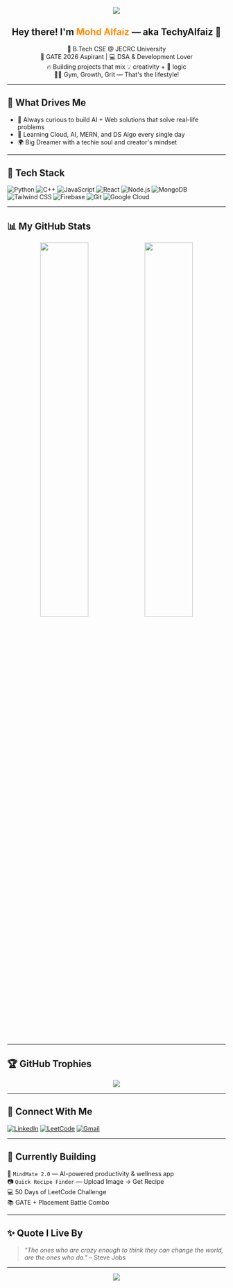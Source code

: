 <!-- Profile Banner -->
<p align="center">
  <img src="https://capsule-render.vercel.app/api?type=waving&color=gradient&height=250&section=header&text=TechyAlfaiz%20🚀&fontSize=50&fontAlignY=40&desc=Dream%20Big%20%7C%20Code%20Hard%20%7C%20Stay%20Humble&descAlignY=60&descAlign=62" />
</p>

<!-- Introduction -->
<h2 align="center">Hey there! I'm <span style="color:#FF8C00">Mohd Alfaiz</span> — aka <strong>TechyAlfaiz</strong> 👋</h2>

<p align="center">
  🌱 B.Tech CSE @ JECRC University <br>
  🎯 GATE 2026 Aspirant | 💻 DSA & Development Lover <br>
  🔥 Building projects that mix 💡 creativity + 🧠 logic <br>
  🧘‍♂️ Gym, Growth, Grit — That's the lifestyle!
</p>

---

## 🧠 What Drives Me

- 🚀 Always curious to build AI + Web solutions that solve real-life problems  
- 💪 Learning Cloud, AI, MERN, and DS Algo every single day  
- 🌍 Big Dreamer with a techie soul and creator's mindset

---

## 🔧 Tech Stack

![Python](https://img.shields.io/badge/-Python-3776AB?style=for-the-badge&logo=python&logoColor=white)
![C++](https://img.shields.io/badge/-C++-00599C?style=for-the-badge&logo=c%2b%2b&logoColor=white)
![JavaScript](https://img.shields.io/badge/-JavaScript-F7DF1E?style=for-the-badge&logo=javascript&logoColor=black)
![React](https://img.shields.io/badge/-React-20232A?style=for-the-badge&logo=react&logoColor=61DAFB)
![Node.js](https://img.shields.io/badge/-Node.js-339933?style=for-the-badge&logo=nodedotjs&logoColor=white)
![MongoDB](https://img.shields.io/badge/-MongoDB-47A248?style=for-the-badge&logo=mongodb&logoColor=white)
![Tailwind CSS](https://img.shields.io/badge/-Tailwind-38B2AC?style=for-the-badge&logo=tailwind-css&logoColor=white)
![Firebase](https://img.shields.io/badge/-Firebase-FFCA28?style=for-the-badge&logo=firebase&logoColor=black)
![Git](https://img.shields.io/badge/-Git-F05032?style=for-the-badge&logo=git&logoColor=white)
![Google Cloud](https://img.shields.io/badge/-GCP-4285F4?style=for-the-badge&logo=googlecloud&logoColor=white)

---

## 📊 My GitHub Stats

<p align="center">
  <img src="https://github-readme-stats.vercel.app/api?username=TechyAlfaiz&show_icons=true&theme=radical&count_private=true" width="47%" />
  <img src="https://github-readme-streak-stats.herokuapp.com/?user=TechyAlfaiz&theme=radical" width="47%" />
</p>

---

## 🏆 GitHub Trophies

<p align="center">
  <img src="https://github-profile-trophy.vercel.app/?username=TechyAlfaiz&theme=algolia&no-frame=true&row=1&column=7"/>
</p>

---

## 💼 Connect With Me

[![LinkedIn](https://img.shields.io/badge/-Mohd%20Alfaiz-0077B5?style=for-the-badge&logo=linkedin&logoColor=white)](https://www.linkedin.com/in/mohd-alfaiz)
[![LeetCode](https://img.shields.io/badge/-LeetCode-FFA116?style=for-the-badge&logo=leetcode&logoColor=black)](https://leetcode.com/u/MohdAlfaiz/) 
[![Gmail](https://img.shields.io/badge/-mohdalfaiz1245@gmail.com-D14836?style=for-the-badge&logo=gmail&logoColor=white)](mailto:mohdalfaiz1245@gmail.com)

---

## 📅 Currently Building

🧠 `MindMate 2.0` — AI-powered productivity & wellness app  
📷 `Quick Recipe Finder` — Upload Image → Get Recipe  
💻 50 Days of LeetCode Challenge  
📚 GATE + Placement Battle Combo  

---

## ✨ Quote I Live By
> *"The ones who are crazy enough to think they can change the world, are the ones who do."* – Steve Jobs

---

<p align="center">
  <img src="https://readme-typing-svg.demolab.com?font=Fira+Code&size=24&pause=1000&color=F79500&center=true&vCenter=true&width=435&lines=Keep+Building;Keep+Learning;Keep+Growing;~+TechyAlfaiz+~" />
</p>
